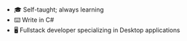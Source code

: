 - 🎓 Self-taught; always learning
- ⌨️ Write in C#
- 🖥️ Fullstack developer specializing in Desktop applications

<!---
TwwcTech/TwwcTech is a ✨ special ✨ repository because its `README.md` (this file) appears on your GitHub profile.
You can click the Preview link to take a look at your changes.
--->
